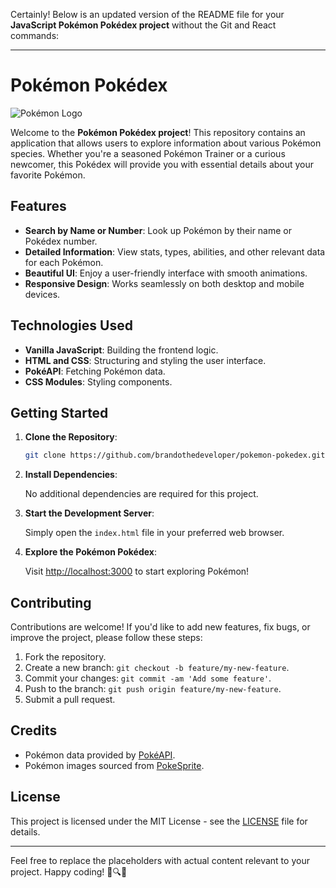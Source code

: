 Certainly! Below is an updated version of the README file for your **JavaScript Pokémon Pokédex project** without the Git and React commands:

---

# Pokémon Pokédex

![Pokémon Logo](https://example.com/path/to/pokemon-logo.png)

Welcome to the **Pokémon Pokédex project**! This repository contains an application that allows users to explore information about various Pokémon species. Whether you're a seasoned Pokémon Trainer or a curious newcomer, this Pokédex will provide you with essential details about your favorite Pokémon.

## Features

- **Search by Name or Number**: Look up Pokémon by their name or Pokédex number.
- **Detailed Information**: View stats, types, abilities, and other relevant data for each Pokémon.
- **Beautiful UI**: Enjoy a user-friendly interface with smooth animations.
- **Responsive Design**: Works seamlessly on both desktop and mobile devices.

## Technologies Used

- **Vanilla JavaScript**: Building the frontend logic.
- **HTML and CSS**: Structuring and styling the user interface.
- **PokéAPI**: Fetching Pokémon data.
- **CSS Modules**: Styling components.

## Getting Started

1. **Clone the Repository**:

   ```bash
   git clone https://github.com/brandothedeveloper/pokemon-pokedex.git
   ```

2. **Install Dependencies**:

   No additional dependencies are required for this project.

3. **Start the Development Server**:

   Simply open the `index.html` file in your preferred web browser.

4. **Explore the Pokémon Pokédex**:

   Visit [http://localhost:3000](http://localhost:3000) to start exploring Pokémon!

## Contributing

Contributions are welcome! If you'd like to add new features, fix bugs, or improve the project, please follow these steps:

1. Fork the repository.
2. Create a new branch: `git checkout -b feature/my-new-feature`.
3. Commit your changes: `git commit -am 'Add some feature'`.
4. Push to the branch: `git push origin feature/my-new-feature`.
5. Submit a pull request.

## Credits

- Pokémon data provided by [PokéAPI](https://pokeapi.co/).
- Pokémon images sourced from [PokeSprite](https://github.com/msikma/pokesprite).

## License

This project is licensed under the MIT License - see the [LICENSE](LICENSE) file for details.

---

Feel free to replace the placeholders with actual content relevant to your project. Happy coding! 🚀🔍🌟

